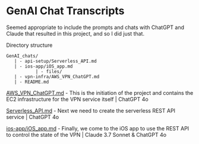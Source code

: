 # GenAI Chat Transcripts

Seemed appropriate to include the prompts and chats with ChatGPT and Claude that resulted in this project, and so I did just that. 


Directory structure

```
GenAI_chats/
   | - api-setup/Serverless_API.md
   | - ios-app/iOS_app.md
           | - files/
   | - vpn-infra/AWS_VPN_ChatGPT.md
   | - README.md
```

[AWS_VPN_ChatGPT.md](vpn-infra/AWS_VPN_ChatGPT.md) - This is the initiation of the project and contains the EC2 infrastructure for the VPN service itself | ChatGPT 4o

[Serverless_API.md](api-setup/Serverless_API.md) - Next we need to create the serverless REST API service | ChatGPT 4o

[ios-app/iOS_app.md](ios-app/iOS_app.md) - Finally, we come to the iOS app to use the REST API to control the state of the VPN | Claude 3.7 Sonnet & ChatGPT 4o
